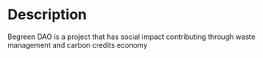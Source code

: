 # Description
Begreen DAO is a project that has social impact contributing through waste management and carbon credits economy  
